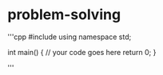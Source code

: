 # problem-solving
'''cpp
#include <iostream>
using namespace std;

int main() {
	// your code goes here
	return 0;
}

'''
